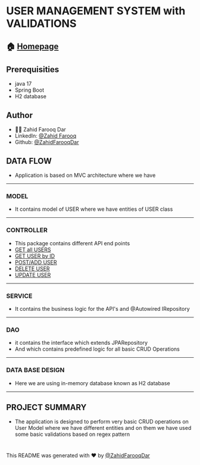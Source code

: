 # USER MANAGEMENT SYSTEM with VALIDATIONS
## 🏠  [Homepage](https://github.com/ZahidFarooqDar/fs10-assignments/tree/main/usermanagement)
## Prerequisities
* java 17
* Spring Boot
* H2 database
## Author

* 🙍‍♂️ Zahid Farooq Dar
 * LinkedIn: [@Zahid Farooq](https://www.linkedin.com/in/zahid-farooq-dar/)
 * Github: [@ZahidFarooqDar](https://github.com/ZahidFarooqDar)

## DATA FLOW
* Application is based on MVC architecture where we have
---
### MODEL
* It contains model of USER where we have entities of USER class
---
### CONTROLLER
* This package contains different API end points 
* [GET all USERS](http://localhost:8080/User/Management/GetAll)
* [GET USER by ID](http://localhost:8080/api/v1/User/Management/getById/UserId/{userId})
* [POST/ADD USER](http://localhost:8080/User/Management/addUser)
* [DELETE USER](http://localhost:8080/User/Management/delete/{id})
* [UPDATE USER](http://localhost:8080/User/Management/update/UserId/{id})
---

### SERVICE
* It contains the business logic for the API's and @Autowired IRepository
---
### DAO
* it contains the interface which extends JPARepository
* And which contains predefined logic for all basic CRUD Operations
---
### DATA BASE DESIGN
* Here we are using in-memory database known as H2 database
---

## PROJECT SUMMARY
* The application is designed to perform very basic CRUD operations on User Model where we have different entities and on them we have used some basic validations based on regex pattern

# 

This README was generated with ❤️ by [@ZahidFarooqDar](https://github.com/ZahidFarooqDar)

